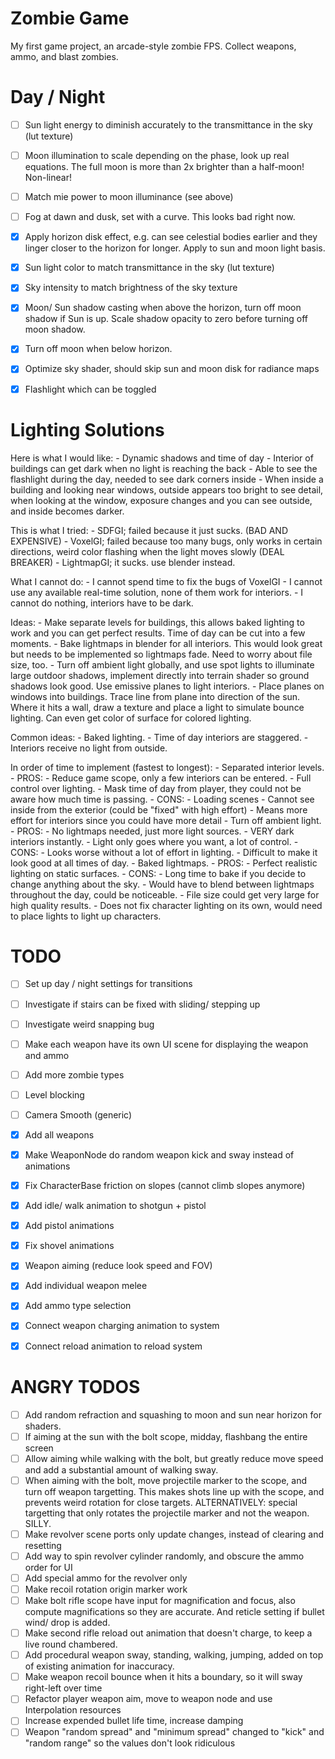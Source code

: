 # Zombie Game

My first game project, an arcade-style zombie FPS. Collect weapons, ammo, and blast zombies.


# Day / Night

- [ ] Sun light energy to diminish accurately to the transmittance in the sky (lut texture)
- [ ] Moon illumination to scale depending on the phase, look up real equations.
      The full moon is more than 2x brighter than a half-moon! Non-linear!
- [ ] Match mie power to moon illuminance (see above)
- [ ] Fog at dawn and dusk, set with a curve. This looks bad right now.
- [X] Apply horizon disk effect, e.g. can see celestial bodies earlier and they
      linger closer to the horizon for longer. Apply to sun and moon light basis.
- [X] Sun light color to match transmittance in the sky (lut texture)
- [X] Sky intensity to match brightness of the sky texture
- [X] Moon/ Sun shadow casting when above the horizon, turn off moon shadow if
      Sun is up. Scale shadow opacity to zero before turning off moon shadow.
- [X] Turn off moon when below horizon.
- [X] Optimize sky shader, should skip sun and moon disk for radiance maps
- [X] Flashlight which can be toggled


# Lighting Solutions

Here is what I would like:
    - Dynamic shadows and time of day
    - Interior of buildings can get dark when no light is reaching the back
    - Able to see the flashlight during the day, needed to see dark corners inside
    - When inside a building and looking near windows, outside appears too bright
      to see detail, when looking at the window, exposure changes and you can see
      outside, and inside becomes darker.

This is what I tried:
    - SDFGI; failed because it just sucks. (BAD AND EXPENSIVE)
    - VoxelGI; failed because too many bugs, only works in certain directions,
      weird color flashing when the light moves slowly (DEAL BREAKER)
    - LightmapGI; it sucks. use blender instead.

What I cannot do:
    - I cannot spend time to fix the bugs of VoxelGI
    - I cannot use any available real-time solution, none of them work for interiors.
    - I cannot do nothing, interiors have to be dark.

Ideas:
    - Make separate levels for buildings, this allows baked lighting to work and
      you can get perfect results. Time of day can be cut into a few moments.
    - Bake lightmaps in blender for all interiors. This would look great but needs
      to be implemented so lightmaps fade. Need to worry about file size, too.
    - Turn off ambient light globally, and use spot lights to illuminate large
      outdoor shadows, implement directly into terrain shader so ground shadows
      look good. Use emissive planes to light interiors.
    - Place planes on windows into buildings. Trace line from plane into direction
      of the sun. Where it hits a wall, draw a texture and place a light to
      simulate bounce lighting. Can even get color of surface for colored lighting.

Common ideas:
    - Baked lighting.
    - Time of day interiors are staggered.
    - Interiors receive no light from outside.

In order of time to implement (fastest to longest):
    - Separated interior levels.
        - PROS:
            - Reduce game scope, only a few interiors can be entered.
            - Full control over lighting.
            - Mask time of day from player, they could not be aware how much time is passing.
        - CONS:
            - Loading scenes
            - Cannot see inside from the exterior (could be "fixed" with high effort)
            - Means more effort for interiors since you could have more detail
    - Turn off ambient light.
        - PROS:
            - No lightmaps needed, just more light sources.
            - VERY dark interiors instantly.
            - Light only goes where you want, a lot of control.
        - CONS:
            - Looks worse without a lot of effort in lighting.
            - Difficult to make it look good at all times of day.
    - Baked lightmaps.
        - PROS:
            - Perfect realistic lighting on static surfaces.
        - CONS:
            - Long time to bake if you decide to change anything about the sky.
            - Would have to blend between lightmaps throughout the day, could be noticeable.
            - File size could get very large for high quality results.
            - Does not fix character lighting on its own, would need to place lights
              to light up characters.

# TODO

- [ ] Set up day / night settings for transitions
- [ ] Investigate if stairs can be fixed with sliding/ stepping up
- [ ] Investigate weird snapping bug
- [ ] Make each weapon have its own UI scene for displaying the weapon and ammo
- [ ] Add more zombie types
- [ ] Level blocking
- [ ] Camera Smooth (generic)
- [X] Add all weapons
- [X] Make WeaponNode do random weapon kick and sway instead of animations
- [X] Fix CharacterBase friction on slopes (cannot climb slopes anymore)
- [X] Add idle/ walk animation to shotgun + pistol
- [X] Add pistol animations
- [X] Fix shovel animations
- [X] Weapon aiming (reduce look speed and FOV)
- [X] Add individual weapon melee
- [X] Add ammo type selection
- [X] Connect weapon charging animation to system
- [X] Connect reload animation to reload system


# ANGRY TODOS

- [ ] Add random refraction and squashing to moon and sun near horizon for shaders.
- [ ] If aiming at the sun with the bolt scope, midday, flashbang the entire screen
- [ ] Allow aiming while walking with the bolt, but greatly reduce move speed and
      add a substantial amount of walking sway.
- [ ] When aiming with the bolt, move projectile marker to the scope, and turn off
      weapon targetting. This makes shots line up with the scope, and prevents weird
      rotation for close targets.
      ALTERNATIVELY: special targetting that only rotates the projectile marker
      and not the weapon. SILLY.
- [ ] Make revolver scene ports only update changes, instead of clearing and resetting
- [ ] Add way to spin revolver cylinder randomly, and obscure the ammo order for UI
- [ ] Add special ammo for the revolver only
- [ ] Make recoil rotation origin marker work
- [ ] Make bolt rifle scope have input for magnification and focus, also compute
      magnifications so they are accurate. And reticle setting if bullet wind/ drop is added.
- [ ] Make second rifle reload out animation that doesn't charge, to keep a live
      round chambered.
- [ ] Add procedural weapon sway, standing, walking, jumping, added on top of
      existing animation for inaccuracy.
- [ ] Make weapon recoil bounce when it hits a boundary, so it will sway right-left over time
- [ ] Refactor player weapon aim, move to weapon node and use Interpolation resources
- [ ] Increase expended bullet life time, increase damping
- [ ] Weapon "random spread" and "minimum spread" changed to "kick" and "random range"
      so the values don't look ridiculous
